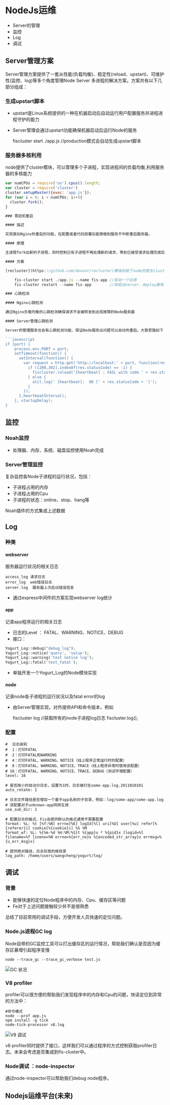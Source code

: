 # NodeJs运维

* Server的管理
* 监控
* Log
* 调试

## Server管理方案

Server管理方案提供了一套从性能(负载均衡)、稳定性(reload、upstart)、可维护性(监控、log)等多个角度管理Node Server 多进程的解决方案。方案共有以下几部分组成：

### 生成upstart脚本
	
* upstart是Linux系统提供的一种在机器启动后自动运行用户配置服务并进程进程守护的能力
* Server管理会通过upstart功能确保机器启动后运行Node的服务

	fiscluster start ./app.js //production模式会自动生成upstart脚本

### 服务器多核利用

node提供了cluster模块，可以管理多个子进程，实现进程间的负载均衡,利用服务器的多核能力

```Javascript
var numCPUs = require('os').cpus().length;
var cluster = require('cluster')
cluster.setupMaster({exec: 'app.js'});
for (var i = 0; i < numCPUs; i++){
  cluster.fork();
}

### 零宕机重启

#### 描述

实现类似Nginx热重启的功能，在配置或者代码部署后能够做到服务不中断重启服务器。

#### 原理

主进程fork出新的子进程，同时控制已有子进程不再处理新的请求，等到已接受请求处理完成后关闭子进程实现零宕机重启功能。

#### 方案

[recluster](https://github.com/doxout/recluster)模块封装了node的原生cluster，提供了上述功能。Fis封装recluster提供类似下面命令：

	fis-cluster start ./app.js --name fis-app //启动一个应用
	fis-cluster restart --name fis-app 		  //热启动server，deploy脚本可以调用该命令

### 心跳检测

#### Nginx心跳检测

通过Nginx负载均衡的心跳检测确保请求不会被转发到出现故障的Node服务器

#### Server管理心跳检测

Server的管理服务也会有心跳检测功能，保证Node服务出问题可以自动热重启。大致思路如下：

```javascript
if (port) {
	process.env.PORT = port;
	setTimeout(function() {
	  setInterval(function() {
		var request = http.get('http://localhost:' + port, function(res) {
		  if ([200,302].indexOf(res.statusCode) == -1) {
			fiscluster.reload('[heartbeat] : FAIL with code ' + res.statusCode);
		  } else {
			util.log(' [heartbeat]:  OK [' + res.statusCode + ']');
		  }
		});
	  },heartbeatInterval);
	}, startupDelay);
}
```

## 监控

### Noah监控

* 处理器、内存、系统、磁盘监控使用Noah完成

### Server管理监控

复杂监控各Node子进程的运行状况，包括：

* 子进程占用的内存
* 子进程占用的Cpu
* 子进程的状态：online、stop、hang等

Noah插件的方式集成上述数据

## Log

### 种类 
   
#### webserver

服务器运行状况的相关日志

    access_log 请求日志
    error_log  web错误日志
    server.log  服务器上次启动错误信息

* 通过express中间件的方案实现webserver log统计

#### app

记录app程序运行的相关日志

* 日志的Level ： FATAL、WARNING、NOTICE、DEBUG
* 接口：

```php
Yogurt_Log::debug("debug_log");
Yogurt_Log::notice('query', 'value');
Yogurt_Log::warning('test notice log');
Yogurt_Log::fatal('test_fatal');
```

* 单独开发一个Yogurt_Log的Node模块实现

#### node

记录node各子进程的运行状况以及fatal error的log

* 由Server管理实现，对外提供API和命令版本，例如

	fiscluster log //获取所有的node子进程log日志
	fiscluster.log();

### 配置

	#  日志级别
	#  1：打印FATAL
	#  2：打印FATAL和WARNING
	#  4：打印FATAL、WARNING、NOTICE（线上程序正常运行时的配置）
	#  8：打印FATAL、WARNING、NOTICE、TRACE（线上程序异常时使用该配置）
	# 16：打印FATAL、WARNING、NOTICE、TRACE、DEBUG（测试环境配置）
	level: 16

	# 是否按小时自动分日志，设置为1时，日志被打在some-app.log.2011010101
	auto_rotate: 1

	# 日志文件路径是否增加一个基于app名称的子目录，例如：log/some-app/some-app.log
	# 该配置对于unknown-app同样生效
	use_sub_dir: 1

	# 配置日志的格式，Fis会提供默认的格式通常不需要配置
	format: %L: %t [%f:%N] errno[%E] logId[%l] uri[%U] user[%u] refer[%{referer}i] cookie[%{cookie}i] %S %M
	format_wf: %L: %{%m-%d %H:%M:%S}t %{app}x * %{pid}x [logid=%l filename=%f lineno=%N errno=%{err_no}x %{encoded_str_array}x errmsg=%{u_err_msg}x]

	# 提供绝对路径，日志存放的根目录
	log_path: /home/users/wangcheng/yogurt/log/

## 调试

### 背景

* 能够快速的定位Node程序中的内存、Cpu、缓存区等问题
* Fe对于上述问题接触较少并不是很熟悉

总结了目前常用的调试手段，方便开发人员快速的定位问题。

### Node.js进程GC log

Node自带的GC监控工具可以打出缓存区的运行情况，帮助我们确认是否因为缓存区暴增引起程序变慢

	node --trace_gc --trace_gc_verbose test.js

![GC 状况](./image/GC.png)

### V8 profiler

profiler可以很方便的帮助我们发现程序中的内存和Cpu的问题，快读定位到异常的方法中：

	#命令模式
	node --prof app.js
	npm install -g tick 
	node-tick-processor v8.log

![V8 调试](./image/profiler.png)

v8 profiler同时提供了接口，这样我们可以通过程序的方式控制获取profiler日志。未来会考虑是否集成到fis-cluster中。

### Node调试 ：node-inspector

通过node-inspector可以帮助我们debug node程序。

## Nodejs运维平台(未来)

